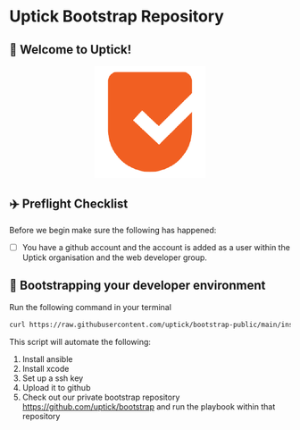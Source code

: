 # Uptick Bootstrap Repository

## :hugs: Welcome to Uptick!

<p align="center">
<img src="./uptick_logo.png">
</p>

## :airplane: Preflight Checklist

Before we begin make sure the following has happened:

- [ ] You have a github account and the account is added as a user within the Uptick organisation and the web developer group.

## :boot: Bootstrapping your developer environment

Run the following command in your terminal

```bash
curl https://raw.githubusercontent.com/uptick/bootstrap-public/main/install.sh  -o /tmp/install.sh  && zsh /tmp/install.sh
```

This script will automate the following:

1. Install ansible
2. Install xcode
3. Set up a ssh key
4. Upload it to github
5. Check out our private bootstrap repository https://github.com/uptick/bootstrap and run the playbook within that repository
